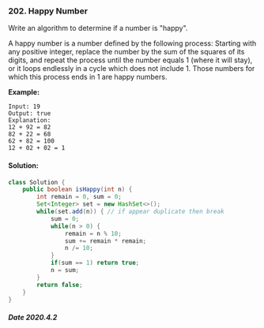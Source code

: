 ### 202. Happy Number

Write an algorithm to determine if a number is "happy".

A happy number is a number defined by the following process: Starting with any positive integer, replace the number by the sum of the squares of its digits, and repeat the process until the number equals 1 (where it will stay), or it loops endlessly in a cycle which does not include 1. Those numbers for which this process ends in 1 are happy numbers.

**Example:** 

```
Input: 19
Output: true
Explanation: 
12 + 92 = 82
82 + 22 = 68
62 + 82 = 100
12 + 02 + 02 = 1
```

#### Solution:

```java
class Solution {
    public boolean isHappy(int n) {
        int remain = 0, sum = 0;
        Set<Integer> set = new HashSet<>();
        while(set.add(n)) { // if appear duplicate then break
            sum = 0;
            while(n > 0) {
                remain = n % 10;
                sum += remain * remain;
                n /= 10;
            }
            if(sum == 1) return true;
            n = sum;
        }
        return false;
    }
}
```

##### Date 2020.4.2